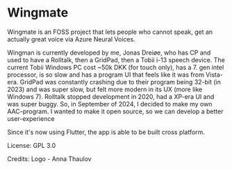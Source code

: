 # Wingmate

Wingmate is an FOSS project that lets people who cannot speak, get an actually great voice via Azure Neural Voices.

Wingman is currently developed by me, Jonas Dreiøe, who has CP and used to have a Rolltalk, then a GridPad, then a Tobii i-13 speech device. The current Tobii Windows PC cost ~50k DKK (for touch only), has a 7. gen intel processor, is so slow and has a program UI that feels like it was from Vista-era. GridPad was constantly crashing due to their program being 32-bit (in 2023) and was super slow, but felt more modern in its UX (more like Windows 7). Rolltalk stopped development in 2020, had a XP-era UI and was super buggy. So, in September of 2024, I decided to make my own AAC-program. I wanted to make it open source, so we can develop a better user-experience

Since it's now using Flutter, the app is able to be built cross platform.

License: GPL 3.0

Credits: Logo - Anna Thaulov

